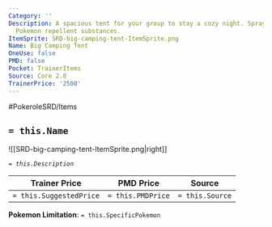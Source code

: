 ```yaml
---
Category: ''
Description: A spacious tent for your group to stay a cozy night. Sprayed with Wild
  Pokemon repellent substances.
ItemSprite: SRD-big-camping-tent-ItemSprite.png
Name: Big Camping Tent
OneUse: false
PMD: false
Pocket: TrainerItems
Source: Core 2.0
TrainerPrice: '2500'
---
```


#PokeroleSRD/Items

## `= this.Name`

![[SRD-big-camping-tent-ItemSprite.png|right]]

*`= this.Description`*

| Trainer Price           | PMD Price         | Source | 
| ----------------------- | ----------------- | ------ |
| `= this.SuggestedPrice` | `= this.PMDPrice` | `= this.Source`

**Pokemon Limitation**: `= this.SpecificPokemon`
